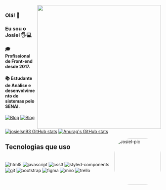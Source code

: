 <img src="https://raw.githubusercontent.com/MicaelliMedeiros/micaellimedeiros/master/image/computer-illustration.png" min-width="400px" max-width="400px" width="400px" align="right" alt="">


### Olá! 👋
### Eu sou o Josiel 🖐️💻
#### 🎓 Profissional de Front-end desde 2017.
#### 📚 Estudante de Análise e desenvolvimento de sistemas pelo SENAI.

        
[![Blog](https://img.shields.io/badge/LinkedIn-0077B5?style=for-the-badge&logo=linkedin&logoColor=white)](https://www.linkedin.com/in/josiel-nascimento-a6706a68)
[![Blog](https://img.shields.io/badge/Instagram-E4405F?style=for-the-badge&logo=instagram&logoColor=white)](https://instagram/josielsn93)



[![josielsn93 GitHub stats](https://github-readme-stats.vercel.app/api?username=josielsn93&theme=tokyonight)](https://github.com/anuraghazra/github-readme-stats)
[![Anurag's GitHub stats](https://github-readme-stats.vercel.app/api?username=josielsn93)](https://github.com/anuraghazra/github-readme-stats)

<img align="right" alt="Josiel-pic" height="150" style="border-radius:50px;" src="https://github.com/Shift-ky/curso-em-video-html-css/blob/main/_imagens/gifs-do-cubo-magico-0-unscreen.gif">

## Tecnologias que uso


<div style="display: inline_block"><br/>
    <img align="center" alt="html5" 
    src="https://img.shields.io/badge/HTML5-E34F26?style=for-the-badge&logo=html5&logoColor=white" />
    <img align="center" alt="javascript"
    src="https://img.shields.io/badge/JavaScript-323330?style=for-the-badge&logo=javascript&logoColor=F7DF1E" />   
    <img align="center" alt="css3" 
    src="https://img.shields.io/badge/CSS3-1572B6?style=for-the-badge&logo=css3&logoColor=white" />
    <img align="center" alt="styled-components" 
    src="https://img.shields.io/badge/styled--components-DB7093?style=for-the-badge&logo=styled-components&logoColor=white" />   
    <img align="center" alt="git"                                                                                         
    src="https://img.shields.io/badge/Git-E34F26?style=for-the-badge&logo=git&logoColor=white" />
    <img align="center" alt="bootstrap"                                                                                         
    src="https://img.shields.io/badge/Bootstrap-563D7C?style=for-the-badge&logo=bootstrap&logoColor=white" />
    <img align="center" alt="figma"                                                                                         
    src="https://img.shields.io/badge/Figma-F24E1E?style=for-the-badge&logo=figma&logoColor=white" />
    <img align="center" alt="miro"                                                                                         
    src="https://img.shields.io/badge/Miro-050038?style=for-the-badge&logo=Miro&logoColor=white" />
    <img align="center" alt="trello"                                                                                         
    src="https://img.shields.io/badge/Trello-0052CC?style=for-the-badge&logo=trello&logoColor=white" />
    
     
</div><br/>
